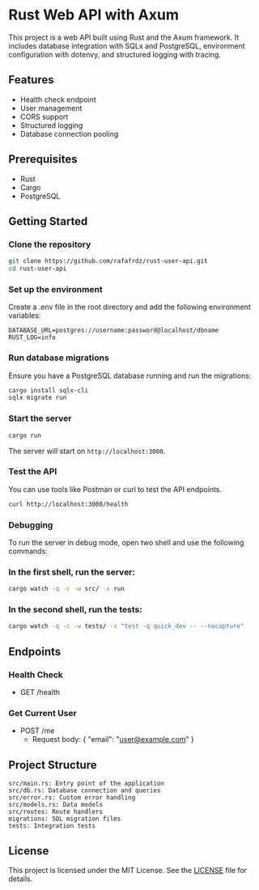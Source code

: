 # Rust Web API with Axum

This project is a web API built using Rust and the Axum framework. It includes database integration with SQLx and
PostgreSQL, environment configuration with dotenvy, and structured logging with tracing.

## Features

- Health check endpoint
- User management
- CORS support
- Structured logging
- Database connection pooling

## Prerequisites

- Rust
- Cargo
- PostgreSQL

## Getting Started

### Clone the repository

```sh
git clone https://github.com/rafafrdz/rust-user-api.git
cd rust-user-api
```

### Set up the environment

Create a .env file in the root directory and add the following environment variables:

```env
DATABASE_URL=postgres://username:password@localhost/dbname
RUST_LOG=info
```

### Run database migrations

Ensure you have a PostgreSQL database running and run the migrations:

```sh
cargo install sqlx-cli
sqlx migrate run
```

### Start the server

```sh
cargo run
```

The server will start on `http://localhost:3000`.

### Test the API

You can use tools like Postman or curl to test the API endpoints.

```sh
curl http://localhost:3000/health
```

### Debugging

To run the server in debug mode, open two shell and use the following commands:

### In the first shell, run the server:
```sh
cargo watch -q -c -w src/ -x run
```

### In the second shell, run the tests:
```sh
cargo watch -q -c -w tests/ -x "test -q quick_dev -- --nocapture"
```


## Endpoints

### Health Check

- GET /health

### Get Current User

- POST /me
    - Request body: { "email": "user@example.com" }

## Project Structure

```plaintext
src/main.rs: Entry point of the application
src/db.rs: Database connection and queries
src/error.rs: Custom error handling
src/models.rs: Data models
src/routes: Route handlers
migrations: SQL migration files
tests: Integration tests
```

## License

This project is licensed under the MIT License. See the [LICENSE](LICENSE) file for details.
